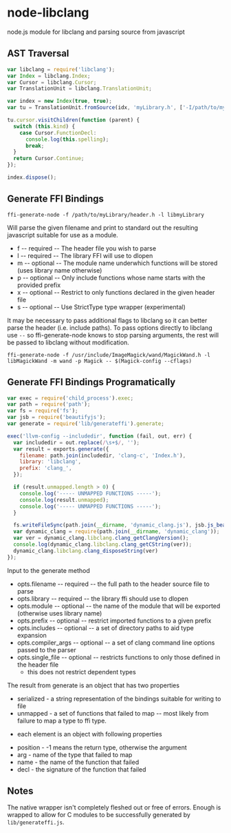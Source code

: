 node-libclang
=============
node.js module for libclang and parsing source from javascript

AST Traversal
-------------
```javascript
var libclang = require('libclang');
var Index = libclang.Index;
var Cursor = libclang.Cursor;
var TranslationUnit = libclang.TranslationUnit;

var index = new Index(true, true);
var tu = TranslationUnit.fromSource(idx, 'myLibrary.h', ['-I/path/to/my/project']);

tu.cursor.visitChildren(function (parent) {
  switch (this.kind) {
    case Cursor.FunctionDecl:
      console.log(this.spelling);
      break;
  }
  return Cursor.Continue;
});

index.dispose();

````

Generate FFI Bindings
---------------------
`ffi-generate-node -f /path/to/myLibrary/header.h -l libmyLibrary`

Will parse the given filename and print to standard out the resulting javascript
suitable for use as a module.

 * f -- required -- The header file you wish to parse
 * l -- required -- The library FFI will use to dlopen
 * m -- optional -- The module name underwhich functions will be stored (uses library name otherwise)
 * p -- optional -- Only include functions whose name starts with the provided prefix
 * x -- optional -- Restrict to only functions declared in the given header file
 * s -- optional -- Use StrictType type wrapper (experimental)

It may be necessary to pass additional flags to libclang so it can better parse
the header (i.e. include paths). To pass options directly to libclang use `--`
so ffi-generate-node knows to stop parsing arguments, the rest will be passed
to libclang without modification.

`ffi-generate-node -f /usr/include/ImageMagick/wand/MagickWand.h -l libMagickWand -m wand -p Magick -- $(Magick-config --cflags)`

Generate FFI Bindings Programatically
-------------------------------------
```javascript
var exec = require('child_process').exec;
var path = require('path');
var fs = require('fs');
var jsb = require('beautifyjs');
var generate = require('lib/generateffi').generate;

exec('llvm-config --includedir', function (fail, out, err) {
  var includedir = out.replace(/\s+$/, '');
  var result = exports.generate({
    filename: path.join(includedir, 'clang-c', 'Index.h'),
    library: 'libclang',
    prefix: 'clang_', 
  });

  if (result.unmapped.length > 0) {
    console.log('----- UNMAPPED FUNCTIONS -----');
    console.log(result.unmapped);
    console.log('----- UNMAPPED FUNCTIONS -----');
  }

  fs.writeFileSync(path.join(__dirname, 'dynamic_clang.js'), jsb.js_beautify(result.serialized));
  var dynamic_clang = require(path.join(__dirname, 'dynamic_clang'));
  var ver = dynamic_clang.libclang.clang_getClangVersion();
  console.log(dynamic_clang.libclang.clang_getCString(ver));
  dynamic_clang.libclang.clang_disposeString(ver)
});
````
Input to the generate method

 * opts.filename -- required -- the full path to the header source file to parse 
 * opts.library -- required -- the library ffi should use to dlopen
 * opts.module -- optional -- the name of the module that will be exported (otherwise uses library name)
 * opts.prefix -- optional --  restrict imported functions to a given prefix
 * opts.includes -- optional -- a set of directory paths to aid type expansion
 * opts.compiler_args -- optional -- a set of clang command line options passed to the parser
 * opts.single_file -- optional -- restricts functions to only those defined in the header file
   - this does not restrict dependent types

The result from generate is an object that has two properties

 * serialized - a string representation of the bindings suitable for writing to file
 * unmapped - a set of functions that failed to map -- most likely from failure to
map a type to ffi type.
  - each element is an object with following properties
   * position - -1 means the return type, otherwise the argument
   * arg - name of the type that failed to map
   * name - the name of the function that failed
   * decl - the signature of the function that failed

Notes
-----
The native wrapper isn't completely fleshed out or free of errors. Enough is
wrapped to allow for C modules to be successfully generated by `lib/generateffi.js`.
